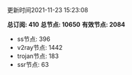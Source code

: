 更新时间2021-11-23 15:23:08

**总订阅: 410**
**总节点: 10650**
**有效节点: 2084**
- ss节点: 396
- v2ray节点: 1442
- trojan节点: 183
- ssr节点: 63
